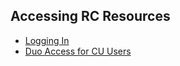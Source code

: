 ## Accessing RC Resources ##
* [Logging In](https://github.com/beckyyeager/testdocs/blob/master/docs/Documentation/Logging-in.md)
* [Duo Access for CU Users](https://github.com/beckyyeager/testdocs/blob/master/docs/Documentation/Duo-Access-for-CU-Users.md)

